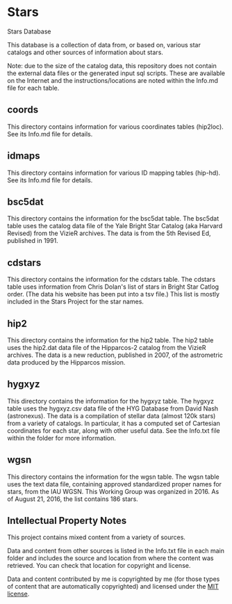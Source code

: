 # Stars
Stars Database

This database is a collection of data from, or based on, various star catalogs
and other sources of information about stars.

Note: due to the size of the catalog data, this repository does not contain
the external data files or the generated input sql scripts. These are available
on the Internet and the instructions/locations are noted within the Info.md
file for each table.

coords
------
This directory contains information for various coordinates tables (hip2loc).
See its Info.md file for details.

idmaps
------
This directory contains information for various ID mapping tables (hip-hd).
See its Info.md file for details.

bsc5dat
-------
This directory contains the information for the bsc5dat table. The bsc5dat table
uses the catalog data file of the Yale Bright Star Catalog (aka Harvard Revised)
from the VizieR archives. The data is from the 5th Revised Ed, published in
1991.

cdstars
-------
This directory contains the information for the cdstars table. The cdstars table
uses information from Chris Dolan's list of stars in Bright Star Catlog order.
(The data his website has been put into a tsv file.) This list is mostly
included in the Stars Project for the star names.

hip2
-------
This directory contains the information for the hip2 table. The hip2 table uses
the hip2.dat data file of the Hipparcos-2 catalog from the VizieR archives. The
data is a new reduction, published in 2007, of the astrometric data produced by
the Hipparcos mission.

hygxyz
------
This directory contains the information for the hygxyz table. The hygxyz table
uses the hygxyz.csv data file of the HYG Database from David Nash (astronexus).
The data is a compilation of stellar data (almost 120k stars) from a variety of
catalogs. In particular, it has a computed set of Cartesian coordinates for each
star, along with other useful data. See the Info.txt file within the folder for
more information.

wgsn
----
This directory contains the information for the wgsn table. The wgsn table uses
the text data file, containing approved standardized proper names for stars,
from the IAU WGSN. This Working Group was organized in 2016. As of August 21,
2016, the list contains 186 stars.

Intellectual Property Notes
---------------------------
This project contains mixed content from a variety of sources.

Data and content from other sources is listed in the Info.txt file in each
main folder and includes the source and location from where the content was
retrieved. You can check that location for copyright and license.

Data and content contributed by me is copyrighted by me (for those types of
content that are automatically copyrighted) and licensed under the
[MIT license](http://opensource.org/licenses/mit-license.php).
